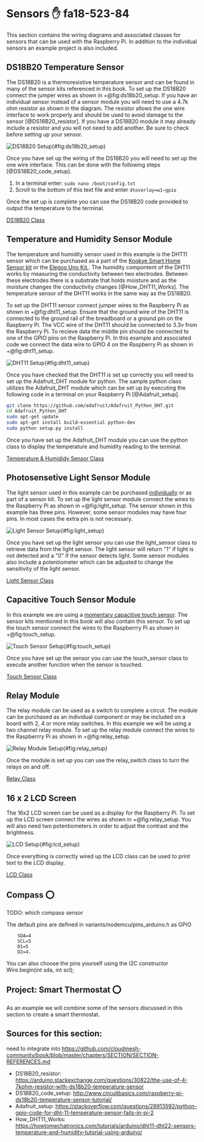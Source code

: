 Sensors :hand: fa18-523-84
=======

This section contains the wiring diagrams and associated classes for sensors that can be used with the Raspberry Pi.  In addition to the individual sensors an example project is also included.

DS18B20 Temperature Sensor
--------------------------

The DS18B20 is a thermoresistive temperature sensor and can be found in many of the sensor kits referenced in this book.  To set up the DS18B20 connect the jumper wires as shown in +@fig:ds18b20_setup.  If you have an individual sensor instead of a sensor module you will need to use a 4.7k ohm resistor as shown in the diagram.  The resistor allows the one wire interface to work properly and should be used to avoid damage to the sensor [@DS18B20_resistor].  If you have a DS18B20 module it may already include a resistor and you will not need to add another.  Be sure to check before setting up your sensor. 

![DS18B20 Setup](images/DS18B20_setup.png){#fig:ds18b20_setup}

Once you have set up the wiring of the DS18B20 you will need to set up the one wire interface.  This can be done with the following steps [@DS18B20_code_setup].  

1. In a terminal enter:  ``` sudo nano /boot/config.txt ```
2. Scroll to the bottom of this text file and enter ``` dtoverlay=w1–gpio ```

Once the set up is complete you can use the DS18B20 code provided to output the temperature to the terminal.

[DS18B20 Class](https://github.com/cloudmesh-community/fa18-523-84/blob/master/paper/code/ds18b20.py)

Temperature and Humidity Sensor Module
--------------------------------------

The temperature and humidity sensor used in this example is the DHT11 sensor which can be purchased as a part of the [Kookye Smart Home Sensor kit](https://www.amazon.com/gp/product/B01J9GD3DG/ref=oh_aui_detailpage_o03_s01?ie=UTF8&psc=1) or the [Elegoo Uno Kit.](https://www.amazon.com/ELEGOO-Project-Starter-Tutorial-Arduino/dp/B01D8KOZF4/ref=sr_1_6?s=electronics&ie=UTF8&qid=1542065611&sr=1-6&keywords=dht11+temperature+and+humidity+module).  The humidity compontent of the DHT11 works by measuring the conductivity between two electrodes. Between these electrodes there is a substrate that holds moisture and as the moisture changes the conductivity changes [@How_DHT11_Works]. The temperature sensor of the DHT11 works in the same way as the DS18B20.

To set up the DHT11 sensor connect jumper wires to the Raspberry Pi as shown in +@fig:dht11_setup.  Ensure that the ground wire of the DHT11 is connected to the ground rail of the breadboard or a ground pin on the Raspberry Pi.  The VCC wire of the DHT11 should be connected to 3.3v from the Raspberry Pi.  To recieve data the middle pin should be connected to one of the GPIO pins on the Raspberry Pi.  In this example and associated code we connect the data wire to GPIO 4 on the Raspberry Pi as shown in +@fig:dht11_setup.

![DHT11 Setup](images/DHT11_setup.png){#fig:dht11_setup}  

Once you have checked that the DHT11 is set up correctly you will need to set up the Adafruit_DHT module for python.  The sample python class utilizes the Adafruit_DHT module which can be set up by executing the following code in a terminal on your Raspberry Pi [@Adafruit_setup].  

```bash
git clone https://github.com/adafruit/Adafruit_Python_DHT.git
cd Adafruit_Python_DHT
sudo apt-get update
sudo apt-get install build-essential python-dev
sudo python setup.py install
```

Once you have set up the Adafruit_DHT module you can use the python class to display the temperature and humidity reading to the terminal.  

[Temperature & Humididy Sensor Class](https://github.com/cloudmesh-community/fa18-523-84/blob/master/paper/code/temp_humid.py)

Photosensetive Light Sensor Module
----------------------------------

The light sensor used in this example can be purchased [individually](https://www.amazon.com/Gowoops-Digital-Intensity-Detection-Photosensitive/dp/B01N1FKS4L/ref=sr_1_3?ie=UTF8&qid=1543528066&sr=8-3&keywords=arduino+light+sensor+module) or as part of a sensor kit.  To set up the light sensor module connect the wires to the Raspberry Pi as shown in +@fig:light_setup.  The sensor shown in this example has three pins.  However, some sensor modules may have four pins.  In most cases the extra pin is not necessary.

![Light Sensor Setup](images/light_setup.png){#fig:light_setup}

Once you have set up the light sensor you can use the light_sensor class to retrieve data from the light sensor.  The light sensor will return "1" if light is not detected and a "0" if the sensor detects light.  Some sensor modules also include a potentiometer which can be adjusted to change the sensitivity of the light sensor.

[Light Sensor Class](https://github.com/cloudmesh-community/fa18-523-84/blob/master/paper/code/light_sensor.py)

Capacitive Touch Sensor Module
------------------------------

In this example we are using a [momentary capacitive touch sensor](https://www.adafruit.com/product/1374).  The sensor kits mentioned in this book will also contain this sensor.  To set up the touch sensor connect the wires to the Raspberrry Pi as shown in +@fig:touch_setup.  

![Touch Sensor Setup](images/touch_setup.png){#fig:touch_setup}

Once you have set up the sensor you can use the touch_sensor class to execute another function when the sensor is touched.

[Touch Sensor Class](https://github.com/cloudmesh-community/fa18-523-84/blob/master/paper/code/touch_sensor.py)

Relay Module
----------------------

The relay module can be used as a switch to complete a circut.  The module can be purchased as an individual component or may be included on a board with 2, 4 or more relay switches.  In this example we will be using a two channel relay module. To set up the relay module connect the wires to the Raspberrry Pi as shown in +@fig:relay_setup.  

![Relay Module Setup](images/relay_setup.png){#fig:relay_setup}

Once the module is set up you can use the relay_switch class to turn the relays on and off.

[Relay Class](https://github.com/cloudmesh-community/fa18-523-84/blob/master/paper/code/relay_switch.py)

16 x 2 LCD Screen
-----------------

The 16x2 LCD screen can be used as a display for the Raspberry Pi.  To set up the LCD screen connect the wires as shown in +@fig:relay_setup.  You will also need two potentiometers in order to adjust the contrast and the brightness.

![LCD Setup](images/lcd_setup.png){#fig:lcd_setup}

Once everything is correctly wired up the LCD class can be used to print text to the LCD display.

[LCD Class](https://github.com/cloudmesh-community/fa18-523-84/blob/master/paper/code/LCD.py)

Compass :o:
-----------

TODO: which compass sensor

The default pins are defined in variants/nodemcu/pins_arduino.h as GPIO

```
    SDA=4 
    SCL=5
    D1=5 
    D2=4.
```

You can also choose the pins yourself using the I2C constructor
Wire.begin(int sda, int scl);


Project: Smart Thermostat :o:
-----------------------------

As an example we will combine some of the sensors discussed in this section to create a smart thermostat.  

## Sources for this section:

need to integrate into https://github.com/cloudmesh-community/book/blob/master/chapters/SECTION/SECTION-REFERENCES.md

  * DS18B20_resistor: https://arduino.stackexchange.com/questions/30822/the-use-of-4-7kohm-resistor-with-ds18b20-temperature-sensor
  * DS18B20_code_setup: http://www.circuitbasics.com/raspberry-pi-ds18b20-temperature-sensor-tutorial/
  * Adafruit_setup: https://stackoverflow.com/questions/28913592/python-gpio-code-for-dht-11-temperature-sensor-fails-in-pi-2
  * How_DHT11_Works: https://howtomechatronics.com/tutorials/arduino/dht11-dht22-sensors-temperature-and-humidity-tutorial-using-arduino/

